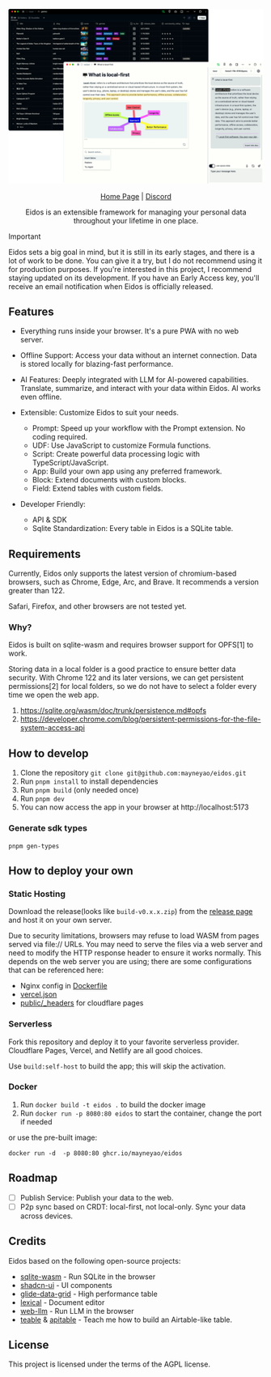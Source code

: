 ![eidos](/public/show/table-and-doc.webp)

<div align="center">
    <a href="https://eidos.space?home=1">Home Page</a> |
    <a href="https://discord.gg/bsGMPDR23b">Discord</a>
    <p>
    Eidos is an extensible framework for managing your personal data throughout your lifetime in one place.
    </p>
</div>

> [!IMPORTANT]
> Eidos sets a big goal in mind, but it is still in its early stages, and there is a lot of work to be done. You can give it a try, but I do not recommend using it for production purposes. If you're interested in this project, I recommend staying updated on its development. If you have an Early Access key, you'll receive an email notification when Eidos is officially released.

## Features

- Everything runs inside your browser. It's a pure PWA with no web server.
- Offline Support: Access your data without an internet connection. Data is stored locally for blazing-fast performance.
- AI Features: Deeply integrated with LLM for AI-powered capabilities. Translate, summarize, and interact with your data within Eidos. AI works even offline.
- Extensible: Customize Eidos to suit your needs.

  - Prompt: Speed up your workflow with the Prompt extension. No coding required.
  - UDF: Use JavaScript to customize Formula functions.
  - Script: Create powerful data processing logic with TypeScript/JavaScript.
  - App: Build your own app using any preferred framework.
  - Block: Extend documents with custom blocks.
  - Field: Extend tables with custom fields.

- Developer Friendly:

  - API & SDK
  - Sqlite Standardization: Every table in Eidos is a SQLite table.

## Requirements

Currently, Eidos only supports the latest version of chromium-based browsers, such as Chrome, Edge, Arc, and Brave. It recommends a version greater than 122.

Safari, Firefox, and other browsers are not tested yet.

### Why?

Eidos is built on sqlite-wasm and requires browser support for OPFS[1] to work.

Storing data in a local folder is a good practice to ensure better data security. With Chrome 122 and its later versions, we can get persistent permissions[2] for local folders, so we do not have to select a folder every time we open the web app.

1. https://sqlite.org/wasm/doc/trunk/persistence.md#opfs
2. https://developer.chrome.com/blog/persistent-permissions-for-the-file-system-access-api

## How to develop

1. Clone the repository `git clone git@github.com:mayneyao/eidos.git`
2. Run `pnpm install` to install dependencies
3. Run `pnpm build` (only needed once)
4. Run `pnpm dev`
5. You can now access the app in your browser at http://localhost:5173

### Generate sdk types

```shell
pnpm gen-types
```

## How to deploy your own

### Static Hosting

Download the release(looks like `build-v0.x.x.zip`) from the [release page](https://github.com/mayneyao/eidos/releases) and host it on your own server.

Due to security limitations, browsers may refuse to load WASM from pages served via file:// URLs. You may need to serve the files via a web server and need to modify the HTTP response header to ensure it works normally. This depends on the web server you are using; there are some configurations that can be referenced here:

- Nginx config in [Dockerfile](./Dockerfile)
- [vercel.json](./vercel.json)
- [public/\_headers](./public/_headers) for cloudflare pages

### Serverless

Fork this repository and deploy it to your favorite serverless provider. Cloudflare Pages, Vercel, and Netlify are all good choices.

Use `build:self-host` to build the app; this will skip the activation.

### Docker

1. Run `docker build -t eidos .` to build the docker image
2. Run `docker run -p 8080:80 eidos` to start the container, change the port if needed

or use the pre-built image:

```shell
docker run -d  -p 8080:80 ghcr.io/mayneyao/eidos
```

## Roadmap

- [ ] Publish Service: Publish your data to the web.
- [ ] P2p sync based on CRDT: local-first, not local-only. Sync your data across devices.

## Credits

Eidos based on the following open-source projects:

- [sqlite-wasm](https://github.com/sqlite/sqlite-wasm) - Run SQLite in the browser
- [shadcn-ui](https://github.com/shadcn-ui/ui) - UI components
- [glide-data-grid](https://github.com/glideapps/glide-data-grid) - High performance table
- [lexical](https://github.com/facebook/lexical) - Document editor
- [web-llm](https://github.com/mlc-ai/web-llm) - Run LLM in the browser
- [teable](https://github.com/teableio/teable) & [apitable](https://github.com/apitable/apitable) - Teach me how to build an Airtable-like table.

## License

This project is licensed under the terms of the AGPL license.
